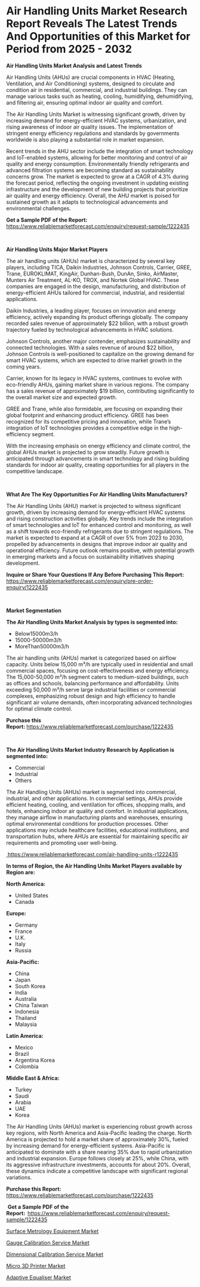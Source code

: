 <p><h1>Air Handling Units Market Research Report Reveals The Latest Trends And Opportunities of this Market for Period from 2025 - 2032</h1></p><p><strong>Air Handling Units Market Analysis and Latest Trends</strong></p>
<p><p>Air Handling Units (AHUs) are crucial components in HVAC (Heating, Ventilation, and Air Conditioning) systems, designed to circulate and condition air in residential, commercial, and industrial buildings. They can manage various tasks such as heating, cooling, humidifying, dehumidifying, and filtering air, ensuring optimal indoor air quality and comfort.</p><p>The Air Handling Units Market is witnessing significant growth, driven by increasing demand for energy-efficient HVAC systems, urbanization, and rising awareness of indoor air quality issues. The implementation of stringent energy efficiency regulations and standards by governments worldwide is also playing a substantial role in market expansion. </p><p>Recent trends in the AHU sector include the integration of smart technology and IoT-enabled systems, allowing for better monitoring and control of air quality and energy consumption. Environmentally friendly refrigerants and advanced filtration systems are becoming standard as sustainability concerns grow. The market is expected to grow at a CAGR of 4.3% during the forecast period, reflecting the ongoing investment in updating existing infrastructure and the development of new building projects that prioritize air quality and energy efficiency. Overall, the AHU market is poised for sustained growth as it adapts to technological advancements and environmental challenges.</p></p>
<p><strong>Get a Sample PDF of the Report:&nbsp;</strong> <a href="https://www.reliablemarketforecast.com/enquiry/request-sample/1222435?utm_campaign=1893&utm_medium=2&utm_source=Github&utm_content=ia&utm_term=11042025&utm_id=air-handling-units">https://www.reliablemarketforecast.com/enquiry/request-sample/1222435</a></p>
<p>&nbsp;</p>
<p><strong>Air Handling Units Major Market Players</strong></p>
<p><p>The air handling units (AHUs) market is characterized by several key players, including TICA, Daikin Industries, Johnson Controls, Carrier, GREE, Trane, EUROKLIMAT, KingAir, Dunhan-Bush, DunAn, Sinko, AirMaster, Munters Air Treatment, AL-KO, TROX, and Nortek Global HVAC. These companies are engaged in the design, manufacturing, and distribution of energy-efficient AHUs tailored for commercial, industrial, and residential applications.</p><p>Daikin Industries, a leading player, focuses on innovation and energy efficiency, actively expanding its product offerings globally. The company recorded sales revenue of approximately $22 billion, with a robust growth trajectory fueled by technological advancements in HVAC solutions.</p><p>Johnson Controls, another major contender, emphasizes sustainability and connected technologies. With a sales revenue of around $22 billion, Johnson Controls is well-positioned to capitalize on the growing demand for smart HVAC systems, which are expected to drive market growth in the coming years.</p><p>Carrier, known for its legacy in HVAC systems, continues to evolve with eco-friendly AHUs, gaining market share in various regions. The company has a sales revenue of approximately $19 billion, contributing significantly to the overall market size and expected growth.</p><p>GREE and Trane, while also formidable, are focusing on expanding their global footprint and enhancing product efficiency. GREE has been recognized for its competitive pricing and innovation, while Trane’s integration of IoT technologies provides a competitive edge in the high-efficiency segment.</p><p>With the increasing emphasis on energy efficiency and climate control, the global AHUs market is projected to grow steadily. Future growth is anticipated through advancements in smart technology and rising building standards for indoor air quality, creating opportunities for all players in the competitive landscape.</p></p>
<p>&nbsp;</p>
<p><strong>What Are The Key Opportunities For Air Handling Units Manufacturers?</strong></p>
<p><p>The Air Handling Units (AHU) market is projected to witness significant growth, driven by increasing demand for energy-efficient HVAC systems and rising construction activities globally. Key trends include the integration of smart technologies and IoT for enhanced control and monitoring, as well as a shift towards eco-friendly refrigerants due to stringent regulations. The market is expected to expand at a CAGR of over 5% from 2023 to 2030, propelled by advancements in designs that improve indoor air quality and operational efficiency. Future outlook remains positive, with potential growth in emerging markets and a focus on sustainability initiatives shaping development.</p></p>
<p><strong>Inquire or Share Your Questions If Any Before Purchasing This Report:</strong> <a href="https://www.reliablemarketforecast.com/enquiry/pre-order-enquiry/1222435?utm_campaign=1893&utm_medium=2&utm_source=Github&utm_content=ia&utm_term=11042025&utm_id=air-handling-units">https://www.reliablemarketforecast.com/enquiry/pre-order-enquiry/1222435</a></p>
<p>&nbsp;</p>
<p><strong>Market Segmentation</strong></p>
<p><strong>The Air Handling Units Market Analysis by types is segmented into:</strong></p>
<p><ul><li>Below15000m3/h</li><li>15000-50000m3/h</li><li>MoreThan50000m3/h</li></ul></p>
<p><p>The air handling units (AHUs) market is categorized based on airflow capacity. Units below 15,000 m³/h are typically used in residential and small commercial spaces, focusing on cost-effectiveness and energy efficiency. The 15,000-50,000 m³/h segment caters to medium-sized buildings, such as offices and schools, balancing performance and affordability. Units exceeding 50,000 m³/h serve large industrial facilities or commercial complexes, emphasizing robust design and high efficiency to handle significant air volume demands, often incorporating advanced technologies for optimal climate control.</p></p>
<p><strong>Purchase this Report:&nbsp;</strong><a href="https://www.reliablemarketforecast.com/purchase/1222435?utm_campaign=1893&utm_medium=2&utm_source=Github&utm_content=ia&utm_term=11042025&utm_id=air-handling-units">https://www.reliablemarketforecast.com/purchase/1222435</a></p>
<p>&nbsp;</p>
<p><strong>The Air Handling Units Market Industry Research by Application is segmented into:</strong></p>
<p><ul><li>Commercial</li><li>Industrial</li><li>Others</li></ul></p>
<p><p>The Air Handling Units (AHUs) market is segmented into commercial, industrial, and other applications. In commercial settings, AHUs provide efficient heating, cooling, and ventilation for offices, shopping malls, and hotels, enhancing indoor air quality and comfort. In industrial applications, they manage airflow in manufacturing plants and warehouses, ensuring optimal environmental conditions for production processes. Other applications may include healthcare facilities, educational institutions, and transportation hubs, where AHUs are essential for maintaining specific air requirements and promoting user well-being.</p></p>
<p><a href="https://www.reliablemarketforecast.com/air-handling-units-r1222435?utm_campaign=1893&utm_medium=2&utm_source=Github&utm_content=ia&utm_term=11042025&utm_id=air-handling-units">&nbsp;https://www.reliablemarketforecast.com/air-handling-units-r1222435</a></p>
<p><strong>In terms of Region, the Air Handling Units Market Players available by Region are:</strong></p>
<p>
    <p> <strong> North America: </strong>
        <ul>
            <li>United States</li>
            <li>Canada</li>
        </ul>
        </p> 
    <p> <strong> Europe: </strong>
        <ul>
            <li>Germany</li>
            <li>France</li>
            <li>U.K.</li>
            <li>Italy</li>
            <li>Russia</li>
        </ul>
        </p> 
    <p> <strong> Asia-Pacific: </strong>
        <ul>
            <li>China</li>
            <li>Japan</li>
            <li>South Korea</li>
            <li>India</li>
            <li>Australia</li>
            <li>China Taiwan</li>
            <li>Indonesia</li>
            <li>Thailand</li>
            <li>Malaysia</li>
        </ul>
        </p> 
    <p> <strong> Latin America: </strong>
        <ul>
            <li>Mexico</li>
            <li>Brazil</li>
            <li>Argentina Korea</li>
            <li>Colombia</li>
        </ul>
        </p> 
    <p> <strong> Middle East & Africa: </strong>
        <ul>
            <li>Turkey</li>
            <li>Saudi</li>
            <li>Arabia</li>
            <li>UAE</li>
            <li>Korea</li>
        </ul>
    </p>
    </p>
<p><p>The Air Handling Units (AHUs) market is experiencing robust growth across key regions, with North America and Asia-Pacific leading the charge. North America is projected to hold a market share of approximately 30%, fueled by increasing demand for energy-efficient systems. Asia-Pacific is anticipated to dominate with a share nearing 35% due to rapid urbanization and industrial expansion. Europe follows closely at 25%, while China, with its aggressive infrastructure investments, accounts for about 20%. Overall, these dynamics indicate a competitive landscape with significant regional variations.</p></p>
<p><strong>Purchase this Report: </strong><a href="https://www.reliablemarketforecast.com/purchase/1222435?utm_campaign=1893&utm_medium=2&utm_source=Github&utm_content=ia&utm_term=11042025&utm_id=air-handling-units">https://www.reliablemarketforecast.com/purchase/1222435</a></p>
<p>&nbsp;<strong>Get a Sample PDF of the Report:&nbsp;&nbsp;</strong><a href="https://www.reliablemarketforecast.com/enquiry/request-sample/1222435?utm_campaign=1893&utm_medium=2&utm_source=Github&utm_content=ia&utm_term=11042025&utm_id=air-handling-units">https://www.reliablemarketforecast.com/enquiry/request-sample/1222435</a></p>
<p><strong></strong></p>
<p><p><a href="https://github.com/jhamygunler/Market-Research-Report-List-1/blob/main/surface-metrology-equipment-market.md?utm_campaign=1893&utm_medium=2&utm_source=Github&utm_content=ia&utm_term=11042025&utm_id=air-handling-units">Surface Metrology Equipment Market</a></p><p><a href="https://github.com/daemluari/Market-Research-Report-List-1/blob/main/gauge-calibration-service-market.md?utm_campaign=1893&utm_medium=2&utm_source=Github&utm_content=ia&utm_term=11042025&utm_id=air-handling-units">Gauge Calibration Service Market</a></p><p><a href="https://github.com/vigoseiler/Market-Research-Report-List-1/blob/main/dimensional-calibration-service-market.md?utm_campaign=1893&utm_medium=2&utm_source=Github&utm_content=ia&utm_term=11042025&utm_id=air-handling-units">Dimensional Calibration Service Market</a></p><p><a href="https://github.com/iquiseeboli/Market-Research-Report-List-1/blob/main/micro-3d-printer-market.md?utm_campaign=1893&utm_medium=2&utm_source=Github&utm_content=ia&utm_term=11042025&utm_id=air-handling-units">Micro 3D Printer Market</a></p><p><a href="https://github.com/haimamuirev8/Market-Research-Report-List-1/blob/main/adaptive-equaliser-market.md?utm_campaign=1893&utm_medium=2&utm_source=Github&utm_content=ia&utm_term=11042025&utm_id=air-handling-units">Adaptive Equaliser Market</a></p></p>